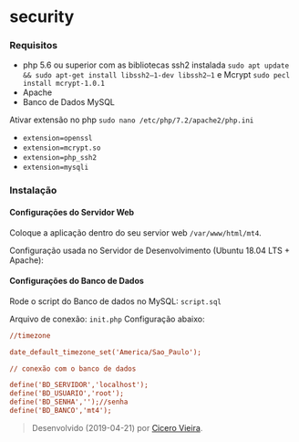 # security

### Requisitos

- php 5.6 ou superior com as bibliotecas ssh2 instalada `sudo apt update && sudo apt-get install libssh2–1-dev libssh2–1` e Mcrypt `sudo pecl install mcrypt-1.0.1` 
- Apache 
- Banco de Dados MySQL 

Ativar extensão no php `sudo nano /etc/php/7.2/apache2/php.ini` 
- `extension=openssl` 
- `extension=mcrypt.so`
- `extension=php_ssh2`
- `extension=mysqli`

### Instalação

#### Configurações do Servidor Web

Coloque a aplicação dentro do seu servior web `/var/www/html/mt4`.

Configuração usada no Servidor de Desenvolvimento (Ubuntu 18.04 LTS + Apache):

#### Configurações do Banco de Dados

Rode o script do Banco de dados no MySQL: `script.sql`

Arquivo de conexão: `init.php`
Configuração abaixo:
```ini
//timezone

date_default_timezone_set('America/Sao_Paulo');

// conexão com o banco de dados

define('BD_SERVIDOR','localhost');
define('BD_USUARIO','root');
define('BD_SENHA','');//senha
define('BD_BANCO','mt4');
```

> Desenvolvido (2019-04-21) por [Cicero Vieira](https://github.com/cicvieira).                                                                               


